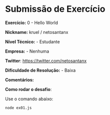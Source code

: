 # Submissão de Exercício

**Exercício:** 0 - Hello World

**Nickname:** kruel / netosantanx

**Nível Técnico:** - Estudante

**Empresa:** - Nenhuma 

**Twitter**: https://twitter.com/netosantanx 

**Dificuldade de Resolução:** - Baixa

**Comentários:** 

**Como rodar o desafio**: 

Use o comando abaixo: 
```
node ex01.js
```
